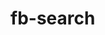 # fb-search

<!-- 
EC2 connection:
ssh -i 530ba808-8b65-49fe-93ff-92417f96e428_MetaMarketplaceMLEng.pem ubuntu@e54.76.217.166

Downloading programms on ubuntu:
sudo sudo apt install python3-opencv-python
--> 
